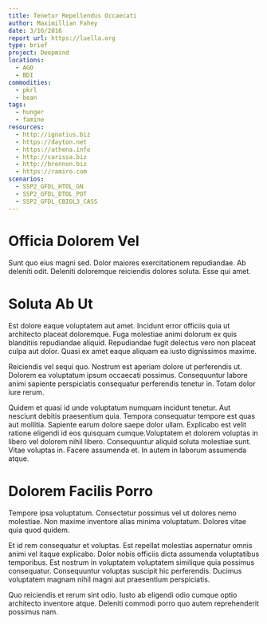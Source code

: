 ```yaml
---
title: Tenetur Repellendus Occaecati
author: Maximillian Fahey
date: 3/16/2016
report url: https://luella.org
type: brief
project: Deepmind
locations:
  - AGO
  - BDI
commodities:
  - pkrl
  - bean
tags:
  - hunger
  - famine
resources:
  - http://ignatius.biz
  - https://dayton.net
  - https://athena.info
  - http://carissa.biz
  - http://brennon.biz
  - https://ramiro.com
scenarios:
  - SSP2_GFDL_HTOL_GN
  - SSP2_GFDL_DTOL_POT
  - SSP2_GFDL_CBIOL3_CASS
---
```

# Officia Dolorem Vel
Sunt quo eius magni sed. Dolor maiores exercitationem repudiandae. Ab deleniti odit. Deleniti doloremque reiciendis dolores soluta. Esse qui amet.

# Soluta Ab Ut
Est dolore eaque voluptatem aut amet. Incidunt error officiis quia ut architecto placeat doloremque. Fuga molestiae animi dolorum ex quis blanditiis repudiandae aliquid. Repudiandae fugit delectus vero non placeat culpa aut dolor. Quasi ex amet eaque aliquam ea iusto dignissimos maxime.
 Reiciendis vel sequi quo. Nostrum est aperiam dolore ut perferendis ut. Dolorem ea voluptatum ipsum occaecati possimus. Consequuntur labore animi sapiente perspiciatis consequatur perferendis tenetur in. Totam dolor iure rerum.
 Quidem et quasi id unde voluptatum numquam incidunt tenetur. Aut nesciunt debitis praesentium quia. Tempora consequatur tempore est quas aut mollitia. Sapiente earum dolore saepe dolor ullam. Explicabo est velit ratione eligendi id eos quisquam cumque.Voluptatem et dolorem voluptas in libero vel dolorem nihil libero. Consequuntur aliquid soluta molestiae sunt. Vitae voluptas in. Facere assumenda et. In autem in laborum assumenda atque.

# Dolorem Facilis Porro
Tempore ipsa voluptatum. Consectetur possimus vel ut dolores nemo molestiae. Non maxime inventore alias minima voluptatum. Dolores vitae quia quod quidem.
 Et id rem consequatur et voluptas. Est repellat molestias aspernatur omnis animi vel itaque explicabo. Dolor nobis officiis dicta assumenda voluptatibus temporibus. Est nostrum in voluptatem voluptatem similique quia possimus consequatur. Consequuntur voluptas suscipit hic perferendis. Ducimus voluptatem magnam nihil magni aut praesentium perspiciatis.
 Quo reiciendis et rerum sint odio. Iusto ab eligendi odio cumque optio architecto inventore atque. Deleniti commodi porro quo autem reprehenderit possimus nam.
